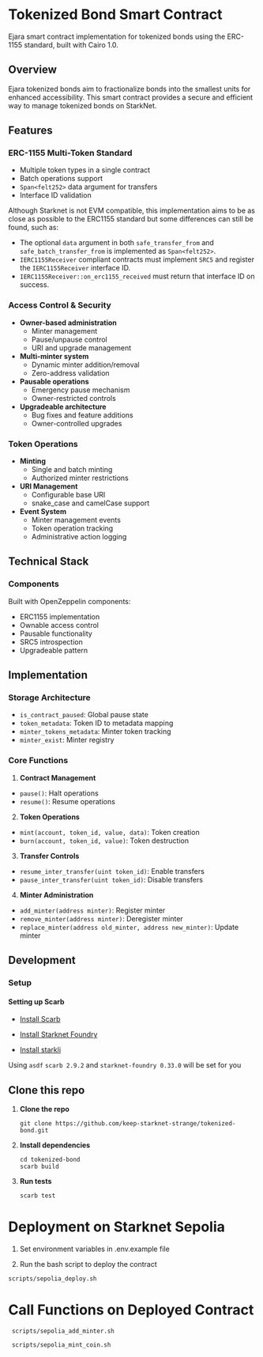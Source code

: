 # Tokenized Bond Smart Contract

Ejara smart contract implementation for tokenized bonds using the ERC-1155 standard, built with Cairo 1.0.

## Overview

Ejara tokenized bonds aim to fractionalize bonds into the smallest units for enhanced accessibility. This smart contract provides a secure and efficient way to manage tokenized bonds on StarkNet.

## Features

### ERC-1155 Multi-Token Standard
- Multiple token types in a single contract
- Batch operations support
- `Span<felt252>` data argument for transfers
- Interface ID validation

Although Starknet is not EVM compatible, this implementation aims to be as close as possible to the ERC1155 standard but some differences can still be found, such as:
- The optional `data` argument in both `safe_transfer_from` and `safe_batch_transfer_from` is implemented as `Span<felt252>`.
- `IERC1155Receiver` compliant contracts must implement `SRC5` and register the `IERC1155Receiver` interface ID.
- `IERC1155Receiver::on_erc1155_received` must return that interface ID on success.

### Access Control & Security
- **Owner-based administration**
  - Minter management
  - Pause/unpause control
  - URI and upgrade management
- **Multi-minter system**
  - Dynamic minter addition/removal
  - Zero-address validation
- **Pausable operations**
  - Emergency pause mechanism
  - Owner-restricted controls
- **Upgradeable architecture**
  - Bug fixes and feature additions
  - Owner-controlled upgrades

### Token Operations
- **Minting**
  - Single and batch minting
  - Authorized minter restrictions
- **URI Management**
  - Configurable base URI
  - snake_case and camelCase support
- **Event System**
  - Minter management events
  - Token operation tracking
  - Administrative action logging

## Technical Stack

### Components
Built with OpenZeppelin components:
- ERC1155 implementation
- Ownable access control
- Pausable functionality
- SRC5 introspection
- Upgradeable pattern

## Implementation

### Storage Architecture
- `is_contract_paused`: Global pause state
- `token_metadata`: Token ID to metadata mapping
- `minter_tokens_metadata`: Minter token tracking
- `minter_exist`: Minter registry

### Core Functions

1. **Contract Management**
- `pause()`: Halt operations
- `resume()`: Resume operations

2. **Token Operations**
- `mint(account, token_id, value, data)`: Token creation
- `burn(account, token_id, value)`: Token destruction

3. **Transfer Controls**
- `resume_inter_transfer(uint token_id)`: Enable transfers
- `pause_inter_transfer(uint token_id)`: Disable transfers

4. **Minter Administration**
- `add_minter(address minter)`: Register minter
- `remove_minter(address minter)`: Deregister minter
- `replace_minter(address old_minter, address new_minter)`: Update minter

## Development

### Setup

#### Setting up Scarb
 - [Install Scarb](https://docs.swmansion.com/scarb/download)

 - [Install Starknet Foundry](https://github.com/foundry-rs/starknet-foundry)

 - [Install starkli](https://github.com/xJonathanLEI/starkli)

 Using `asdf` `scarb 2.9.2` and `starknet-foundry 0.33.0`  will be set for you

## Clone this repo
1. **Clone the repo**
    ```
    git clone https://github.com/keep-starknet-strange/tokenized-bond.git
    ```
2. **Install dependencies**
    ```
    cd tokenized-bond
    scarb build
    ```
3. **Run tests**
    ```
    scarb test
    ```


# Deployment on Starknet Sepolia

1. Set environment variables in .env.example file

2. Run the bash script to deploy the contract
```
scripts/sepolia_deploy.sh
```

# Call Functions on Deployed Contract

```
 scripts/sepolia_add_minter.sh  
```

```
 scripts/sepolia_mint_coin.sh
 ```